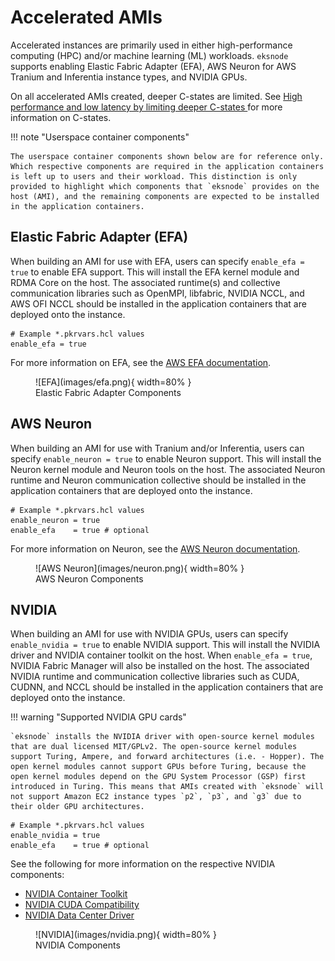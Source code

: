 # Accelerated AMIs

Accelerated instances are primarily used in either high-performance computing (HPC) and/or machine learning (ML) workloads. `eksnode` supports enabling Elastic Fabric Adapter (EFA), AWS Neuron for AWS Tranium and Inferentia instance types, and NVIDIA GPUs.

On all accelerated AMIs created, deeper C-states are limited. See [High performance and low latency by limiting deeper C-states
](https://docs.aws.amazon.com/AWSEC2/latest/UserGuide/processor_state_control.html#c-states) for more information on C-states.

!!! note "Userspace container components"

    The userspace container components shown below are for reference only. Which respective components are required in the application containers is left up to users and their workload. This distinction is only provided to highlight which components that `eksnode` provides on the host (AMI), and the remaining components are expected to be installed in the application containers.

## Elastic Fabric Adapter (EFA)

When building an AMI for use with EFA, users can specify `enable_efa = true` to enable EFA support. This will install the EFA kernel module and RDMA Core on the host. The associated runtime(s) and collective communication libraries such as OpenMPI, libfabric, NVIDIA NCCL, and AWS OFI NCCL should be installed in the application containers that are deployed onto the instance.

```hcl
# Example *.pkrvars.hcl values
enable_efa = true
```

For more information on EFA, see the [AWS EFA documentation](https://docs.aws.amazon.com/AWSEC2/latest/UserGuide/efa.html).

<figure markdown>
  ![EFA](images/efa.png){ width=80% }
  <figcaption>Elastic Fabric Adapter Components</figcaption>
</figure>

## AWS Neuron

When building an AMI for use with Tranium and/or Inferentia, users can specify `enable_neuron = true` to enable Neuron support. This will install the Neuron kernel module and Neuron tools on the host. The associated Neuron runtime and Neuron communication collective should be installed in the application containers that are deployed onto the instance.

```hcl
# Example *.pkrvars.hcl values
enable_neuron = true
enable_efa    = true # optional
```

For more information on Neuron, see the [AWS Neuron documentation](https://awsdocs-neuron.readthedocs-hosted.com/en/latest/).

<figure markdown>
  ![AWS Neuron](images/neuron.png){ width=80% }
  <figcaption>AWS Neuron Components</figcaption>
</figure>

## NVIDIA

When building an AMI for use with NVIDIA GPUs, users can specify `enable_nvidia = true` to enable NVIDIA support. This will install the NVIDIA driver and NVIDIA container toolkit on the host. When `enable_efa = true`, NVIDIA Fabric Manager will also be installed on the host. The associated NVIDIA runtime and communication collective libraries such as CUDA, CUDNN, and NCCL should be installed in the application containers that are deployed onto the instance.

!!! warning "Supported NVIDIA GPU cards"

    `eksnode` installs the NVIDIA driver with open-source kernel modules that are dual licensed MIT/GPLv2. The open-source kernel modules support Turing, Ampere, and forward architectures (i.e. - Hopper). The open kernel modules cannot support GPUs before Turing, because the open kernel modules depend on the GPU System Processor (GSP) first introduced in Turing. This means that AMIs created with `eksnode` will not support Amazon EC2 instance types `p2`, `p3`, and `g3` due to their older GPU architectures.

```hcl
# Example *.pkrvars.hcl values
enable_nvidia = true
enable_efa    = true # optional
```

See the following for more information on the respective NVIDIA components:

- [NVIDIA Container Toolkit](https://docs.nvidia.com/datacenter/cloud-native/container-toolkit/latest/index.html)
- [NVIDIA CUDA Compatibility](https://docs.nvidia.com/deploy/cuda-compatibility/index.html)
- [NVIDIA Data Center Driver](https://docs.nvidia.com/datacenter/tesla/index.html)

<figure markdown>
  ![NVIDIA](images/nvidia.png){ width=80% }
  <figcaption>NVIDIA Components</figcaption>
</figure>
